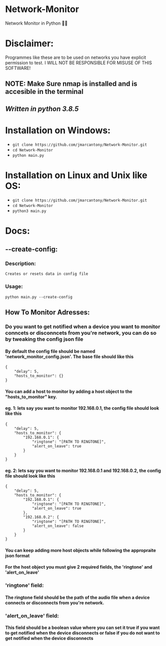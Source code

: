 # Network-Monitor
Network Monitor in Python 👨‍💻

# Disclaimer: 
Programmes like these are to be used on networks you have explicit permission to test. I WILL NOT BE RESPONSIBLE FOR MISUSE OF THIS SOFTWARE!

## NOTE: Make Sure nmap is installed and is accesible in the terminal
## *Written in python 3.8.5*

# Installation on Windows:
* `git clone https://github.com/jmarcantony/Network-Monitor.git`
* `cd Network-Monitor`
* `python main.py`

# Installation on Linux and Unix like OS:
* `git clone https://github.com/jmarcantony/Network-Monitor.git`
* `cd Network-Monitor`
* `python3 main.py`

# Docs:
## --create-config:
###  Description:
    Creates or resets data in config file
###  Usage:
	python main.py --create-config

## How To Monitor Adresses:
### Do you want to get notified when a device you want to monitor conncets or disconncets from you're network, you can do so by tweaking the config json file
#### By default the config file should be named 'network_monitor_config.json'. The base file should like this
	{
		"delay": 5,
		"hosts_to_monitor": {}
	}
#### You can add a host to monitor by adding a host object to the "hosts_to_monitor" key.
#### eg. 1: lets say you want to monitor 192.168.0.1, the config file should look like this
	{
		"delay": 5,
		"hosts_to_monitor": {
			"192.168.0.1": {
				"ringtone": "[PATH TO RINGTONE]",
				"alert_on_leave": true
			}
		}
	}

#### eg. 2: lets say you want to monitor 192.168.0.1 and 192.168.0.2, the config file should look like this
	{
		"delay": 5,
		"hosts_to_monitor": {
			"192.168.0.1": {
				"ringtone": "[PATH TO RINGTONE]",
				"alert_on_leave": true
			},
			"192.168.0.2": {
				"ringtone": "[PATH TO RINGTONE]",
				"alert_on_leave": false
			}
		}
	}

#### You can keep adding more host objects while following the appropraite json format

#### For the host object you must give 2 required fields, the 'ringtone' and 'alert_on_leave'

### 'ringtone' field:
#### The ringtone field should be the path of the audio file when a device connects or disconnects from you're network.

### 'alert_on_leave' field:
#### This field should be a boolean value where you can set it true if you want to get notified when the device disconnects or false if you do not want to get notified when the device disconnects 